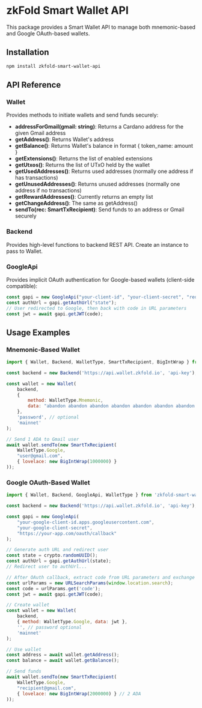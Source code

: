 # zkFold Smart Wallet API

This package provides a Smart Wallet API to manage both mnemonic-based and Google OAuth-based wallets.

## Installation

```bash
npm install zkfold-smart-wallet-api
```

## API Reference

### Wallet
Provides methods to initiate wallets and send funds securely:
* **addressForGmail(gmail: string)**: Returns a Cardano address for the given Gmail address
* **getAddress()**: Returns Wallet's address  
* **getBalance()**: Returns Wallet's balance in format { token_name: amount }
* **getExtensions()**: Returns the list of enabled extensions
* **getUtxos()**: Returns the list of UTxO held by the wallet
* **getUsedAddresses()**: Returns used addresses (normally one address if has transactions)
* **getUnusedAddresses()**: Returns unused addresses (normally one address if no transactions)
* **getRewardAddresses()**: Currently returns an empty list
* **getChangeAddress()**: The same as getAddress()
* **sendTo(rec: SmartTxRecipient)**: Send funds to an address or Gmail securely

### Backend
Provides high-level functions to backend REST API. Create an instance to pass to Wallet.

### GoogleApi
Provides implicit OAuth authentication for Google-based wallets (client-side compatible):
```javascript
const gapi = new GoogleApi("your-client-id", "your-client-secret", "redirect-url");
const authUrl = gapi.getAuthUrl("state");
// User redirected to Google, then back with code in URL parameters
const jwt = await gapi.getJWT(code);
```

## Usage Examples

### Mnemonic-Based Wallet

```javascript
import { Wallet, Backend, WalletType, SmartTxRecipient, BigIntWrap } from 'zkfold-smart-wallet-api';

const backend = new Backend('https://api.wallet.zkfold.io', 'api-key');

const wallet = new Wallet(
    backend,
    { 
        method: WalletType.Mnemonic, 
        data: "abandon abandon abandon abandon abandon abandon abandon abandon abandon abandon abandon about" 
    },
    'password', // optional
    'mainnet'
);

// Send 1 ADA to Gmail user  
await wallet.sendTo(new SmartTxRecipient(
    WalletType.Google, 
    "user@gmail.com", 
    { lovelace: new BigIntWrap(1000000) }
));
```

### Google OAuth-Based Wallet

```javascript
import { Wallet, Backend, GoogleApi, WalletType } from 'zkfold-smart-wallet-api';

const backend = new Backend('https://api.wallet.zkfold.io', 'api-key');

const gapi = new GoogleApi(
    "your-google-client-id.apps.googleusercontent.com", 
    "your-google-client-secret",
    "https://your-app.com/oauth/callback"
);

// Generate auth URL and redirect user
const state = crypto.randomUUID();
const authUrl = gapi.getAuthUrl(state);
// Redirect user to authUrl...

// After OAuth callback, extract code from URL parameters and exchange for JWT
const urlParams = new URLSearchParams(window.location.search);
const code = urlParams.get('code');
const jwt = await gapi.getJWT(code);

// Create wallet
const wallet = new Wallet(
    backend,
    { method: WalletType.Google, data: jwt },
    '', // password optional
    'mainnet'
);

// Use wallet
const address = await wallet.getAddress();
const balance = await wallet.getBalance();

// Send funds
await wallet.sendTo(new SmartTxRecipient(
    WalletType.Google, 
    "recipient@gmail.com",
    { lovelace: new BigIntWrap(2000000) } // 2 ADA
));
```
